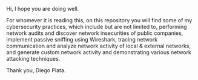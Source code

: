 Hi, 
I hope you are doing well. 

For whomever it is reading this, on this repository you will find some of my cybersecurity practices,
which include but are not limited to, performing network audits and discover network insecurities of public companies, 
implement passive sniffing using Wireshark, tracing network communication and analyze network activity of local & 
external networks,  and generate custom network activity and demonstrating various network attacking techniques.

Thank you, 
Diego Plata.
